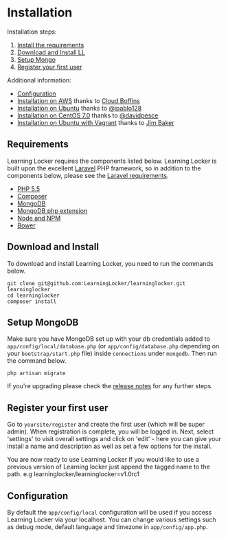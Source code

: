 ---
---

# Installation

Installation steps:

1. [Install the requirements](#requirements)
2. [Download and Install LL](#download-and-install)
3. [Setup Mongo](#setup-mongodb)
4. [Register your first user](#register-your-first-user)

Additional information:

- [Configuration](#configuration)
- [Installation on AWS](http://cloudboffins.com/advanced-projects/learning-locker-lrs-free-server-part-1/) thanks to [Cloud Boffins](http://cloudboffins.com)
- [Installation on Ubuntu](http://www.jpablo128.com/how_to_install_learning_locker/) thanks to [@jpablo128](https://twitter.com/jpablo128)
- [Installation on CentOS 7.0](https://gist.github.com/davidpesce/7d6e1b81594ecbc72311) thanks to [@davidpesce](https://github.com/davidpesce)
- [Installation on Ubuntu with Vagrant](http://www.jmblog.org/blog/2015/02/03/learning-locker-vagrant) thanks to [Jim Baker](http://www.jmblog.org)

## Requirements
Learning Locker requires the components listed below. Learning Locker is built upon the excellent [Laravel](http://laravel.com) PHP framework, so in addition to the components below, please see the [Laravel requirements](http://laravel.com/docs/4.2#server-requirements).

* [PHP 5.5](http://php.net)
* [Composer](http://getcomposer.org)
* [MongoDB](http://mongodb.org)
* [MongoDB php extension](http://www.php.net/manual/en/mongo.installation.php)
* [Node and NPM](http://nodejs.org)
* [Bower](http://bower.io)

## Download and Install
To download and install Learning Locker, you need to run the commands below.

    git clone git@github.com:LearningLocker/learninglocker.git learninglocker
    cd learninglocker
    composer install

## Setup MongoDB
Make sure you have MongoDB set up with your db credentials added to `app/config/local/database.php` (or `app/config/database.php` depending on your `bootstrap/start.php` file) inside `connections` under `mongodb`. Then run the command below.

    php artisan migrate

If you're upgrading please check the [release notes](https://github.com/LearningLocker/learninglocker/releases) for any further steps.

## Register your first user
Go to `yoursite/register` and create the first user (which will be super admin). When registration is complete, you will be logged in. Next, select 'settings' to visit overall settings and click on 'edit' - here you can give your install a name and description as well as set a few options for the install.

You are now ready to use Learning Locker If you would like to use a previous version of Learning locker just append the tagged name to the path. e.g learninglocker/learninglocker=v1.0rc1

## Configuration
By default the `app/config/local` configuration will be used if you access Learning Locker via your localhost. You can change various settings such as debug mode, default language and timezone in `app/config/app.php`.
